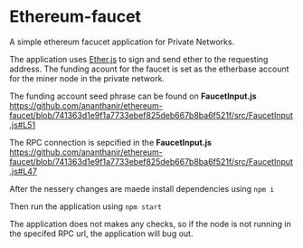 # Ethereum-faucet

A simple ethereum facucet application for Private Networks.  

The application uses [Ether.js](https://docs.ethers.io/v5/) to sign and send ether to the requesting address. The funding acount for the faucet is set as the etherbase account for the miner node in the private network.  

The funding account seed phrase can be found on <b>FaucetInput.js</b>
https://github.com/ananthanir/ethereum-faucet/blob/741363d1e9f1a7733ebef825deb667b8ba6f521f/src/FaucetInput.js#L51

The RPC connection is sepcified in the <b>FaucetInput.js</b>
https://github.com/ananthanir/ethereum-faucet/blob/741363d1e9f1a7733ebef825deb667b8ba6f521f/src/FaucetInput.js#L47

After the nessery changes are maede install dependencies using `npm i`  

Then run the application using `npm start`


The application does not makes any checks, so if the node is not running in the specifed RPC url, the application will bug out.
